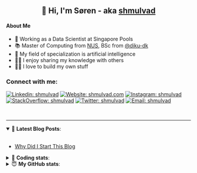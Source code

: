 <h2 align="center">
	👋 Hi, I'm Søren - aka <a href="https://shmulvad.com">shmulvad</a>
</h2>

#### About Me
- 🤖 Working as a Data Scientist at Singapore Pools
- 📚 Master of Computing from [NUS], BSc from [@diku-dk]
- 🧠 My field of specialization is artificial intelligence
- 👨‍🏫 I enjoy sharing my knowledge with others
- 👨‍💻 I love to build my own stuff

### Connect with me:

[![Linkedin: shmulvad](https://img.shields.io/badge/shmulvad-blue?style=flat&logo=Linkedin&logoColor=white)][linkedin]
[![Website: shmulvad.com](https://img.shields.io/badge/shmulvad.com-47CCCC?&style=flat&logo=Google-Chrome&logoColor=white)][website]
[![Instagram: shmulvad](https://img.shields.io/badge/-@shmulvad-purple?style=flat&logo=Instagram&logoColor=white)][instagram]
[![StackOverflow: shmulvad](https://img.shields.io/badge/shmulvad-FE7A16?style=flat&logo=stack-overflow&logoColor=white)][stackOverflow]
[![Twitter: shmulvad](https://img.shields.io/badge/@shmulvad-1ca0f1?style=flat&logo=twitter&logoColor=white)][twitter]
[![Email: shmulvad](https://img.shields.io/badge/shmulvad-D14836?style=flat&logo=gmail&logoColor=white)][mail]

<br />

---

<details open>
 <summary>📕 <b>Latest Blog Posts</b>: </summary>

<br>

<!-- BLOG-POST-LIST:START -->
- [Why Did I Start This Blog](https://shmulvad.com/blog/why-did-start-this-blog)
<!-- BLOG-POST-LIST:END -->

</details>

<!-- --- -->

<details>
 <summary>🤖 <b>Coding stats</b>: </summary>

<br>

NOTE: Doesn't track coding at work or work done in environments such as Jupyter Notebooks.

<!--START_SECTION:waka-->
![Code Time](http://img.shields.io/badge/Code%20Time-2%2C020%20hrs%2055%20mins-blue)

**I'm a Night 🦉** 

```text
🌞 Morning                512 commits         ██░░░░░░░░░░░░░░░░░░░░░░░   08.85 % 
🌆 Daytime                1510 commits        ███████░░░░░░░░░░░░░░░░░░   26.10 % 
🌃 Evening                2446 commits        ███████████░░░░░░░░░░░░░░   42.28 % 
🌙 Night                  1317 commits        ██████░░░░░░░░░░░░░░░░░░░   22.77 % 
```


📊 **This Week I Spent My Time On** 

```text
💬 Programming Languages: 
Python                   11 hrs 15 mins      █████████████░░░░░░░░░░░░   51.70 % 
HTML                     5 hrs 13 mins       ██████░░░░░░░░░░░░░░░░░░░   23.98 % 
JavaScript               3 hrs 19 mins       ████░░░░░░░░░░░░░░░░░░░░░   15.25 % 
CSS                      1 hr 5 mins         █░░░░░░░░░░░░░░░░░░░░░░░░   04.98 % 
Other                    46 mins             █░░░░░░░░░░░░░░░░░░░░░░░░   03.57 % 

🔥 Editors: 
VS Code                  20 hrs 59 mins      ████████████████████████░   96.45 % 
Zsh                      46 mins             █░░░░░░░░░░░░░░░░░░░░░░░░   03.55 % 

🐱‍💻 Projects: 
overvaagning-admin       16 hrs 38 mins      ███████████████████░░░░░░   76.40 % 
hit-locator              4 hrs 47 mins       ██████░░░░░░░░░░░░░░░░░░░   22.00 % 
Unknown Project          10 mins             ░░░░░░░░░░░░░░░░░░░░░░░░░   00.81 % 
AdminLTE-3.2.0 2         6 mins              ░░░░░░░░░░░░░░░░░░░░░░░░░   00.49 % 
Terminal                 3 mins              ░░░░░░░░░░░░░░░░░░░░░░░░░   00.30 % 
```


 Last Updated on 16/07/2023 18:42:04 UTC
<!--END_SECTION:waka-->

</details>

<!-- --- -->

<details>
 <summary>😇 <b>My GitHub stats</b>: </summary>

<br>

<img align="left" alt="shmulvad's Github Stats" src="https://github-readme-stats.vercel.app/api?username=shmulvad&show_icons=true&hide_border=true" />

</details>



[website]: https://shmulvad.com
[twitter]: https://twitter.com/shmulvad
[linkedin]: https://linkedin.com/in/shmulvad
[instagram]: https://instagram.com/shmulvad
[stackOverflow]: https://stackoverflow.com/users/9248793/shmulvad
[mail]: mailto:shmulvad@gmail.com
[@diku-dk]: https://github.com/diku-dk
[github]: https://github.com/shmulvad
[NUS]: https://www.nus.edu.sg